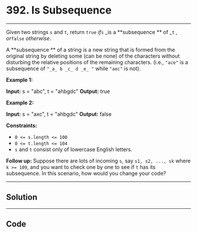 # 392. Is Subsequence

---

Given two strings `s` and `t`, return `true` _if_`s` _is a **subsequence ** of _`t` _, or_`false` _otherwise_.

A **subsequence ** of a string is a new string that is formed from the original string by deleting some (can be none) of the characters without disturbing the relative positions of the remaining characters. (i.e., `"ace"` is a subsequence of `"_a_ b _c_ d _e_ "` while `"aec"` is not).

 

**Example 1:**


**Input:** s = "abc", t = "ahbgdc"
**Output:** true


**Example 2:**


**Input:** s = "axc", t = "ahbgdc"
**Output:** false


 

**Constraints:**

  * `0 <= s.length <= 100`
  * `0 <= t.length <= 104`
  * `s` and `t` consist only of lowercase English letters.



 

**Follow up:** Suppose there are lots of incoming `s`, say `s1, s2, ..., sk` where `k >= 109`, and you want to check one by one to see if `t` has its subsequence. In this scenario, how would you change your code?

---

## Solution



---

## Code
```python


```